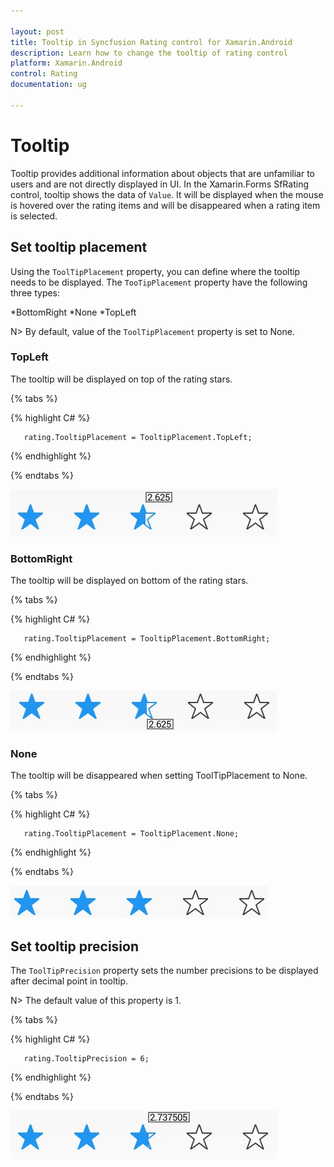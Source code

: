 ```yaml
---

layout: post
title: Tooltip in Syncfusion Rating control for Xamarin.Android
description: Learn how to change the tooltip of rating control
platform: Xamarin.Android
control: Rating
documentation: ug

---
```


# Tooltip

Tooltip provides additional information about objects that are unfamiliar to users and are not directly displayed in UI. In the Xamarin.Forms SfRating control, tooltip shows the data of `Value`. It will be displayed when the mouse is hovered over the rating items and will be disappeared when a rating item is selected.

## Set tooltip placement

Using the `ToolTipPlacement` property, you can define where the tooltip needs to be displayed. The `TooTipPlacement` property have the following three types:

*BottomRight
*None
*TopLeft

N> By default, value of the `ToolTipPlacement` property is set to None.

### TopLeft 

The tooltip will be displayed on top of the rating stars. 

{% tabs %}

{% highlight C# %}

	   rating.TooltipPlacement = TooltipPlacement.TopLeft;

{% endhighlight %}

{% endtabs %}

![Tooltip at top](images/leftTop.jpg) 

### BottomRight

The tooltip will be displayed on bottom of the rating stars.

{% tabs %}

{% highlight C# %}

	   rating.TooltipPlacement = TooltipPlacement.BottomRight;

{% endhighlight %}

{% endtabs %}

![Tooltip at bottom](images/rightBottom.jpg)

### None

The tooltip will be disappeared when setting ToolTipPlacement to None.

{% tabs %}

{% highlight C# %}

	   rating.TooltipPlacement = TooltipPlacement.None;

{% endhighlight %}

{% endtabs %}

![No tooltip](images/null.jpg)

## Set tooltip precision

The `ToolTipPrecision` property sets the number precisions to be displayed after decimal point in tooltip.

N> The default value of this property is 1. 

{% tabs %}

{% highlight C# %}

       rating.TooltipPrecision = 6;

{% endhighlight %}

{% endtabs %}

![Tooltip Precision](images/toolTipPrecision.jpg)

